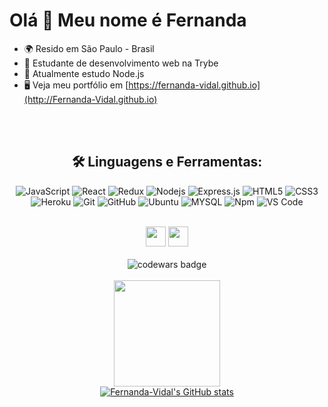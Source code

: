 Olá 👋 Meu nome é Fernanda
===============================

* 🌍  Resido em São Paulo - Brasil
* 🚀  Estudante de desenvolvimento web na Trybe
* 🌱  Atualmente estudo Node.js
* 🖥️  Veja meu portfólio em [https://fernanda-vidal.github.io](http://Fernanda-Vidal.github.io)
<br/>
<br/>


<!--## 🛠️ Linguagens e Ferramentas: -->

<div align="center">
<h2>🛠️ Linguagens e Ferramentas:</h2>


![JavaScript](https://img.shields.io/badge/-JavaScript-black?style=flat-square&logo=javascript)
![React](https://img.shields.io/badge/-React-black?style=flat-square&logo=react)
![Redux](https://img.shields.io/badge/-Redux-black?style=flat-square&logo=Redux&logoColor=purple)
![Nodejs](https://img.shields.io/badge/-Nodejs-black?style=flat-square&logo=Node.js)
![Express.js](https://img.shields.io/badge/-Express-black?style=flat-square&logo=expressjs)
![HTML5](https://img.shields.io/badge/-HTML5-black?style=flat-square&logo=html5&logoColor=orange)
![CSS3](https://img.shields.io/badge/-CSS3-black?style=flat-square&logo=css3&logoColor=blue)
![Heroku](https://img.shields.io/badge/-Heroku-black?style=flat-square&logo=heroku&logoColor=C295BE)
![Git](https://img.shields.io/badge/-Git-black?style=flat-square&logo=git)
![GitHub](https://img.shields.io/badge/-GitHub-black?style=flat-square&logo=github)
![Ubuntu](https://img.shields.io/badge/-Ubuntu-black?style=flat-square&logo=ubuntu)
![MYSQL](https://img.shields.io/badge/MySQL-00000F?style=flat-square&logo=mysql&logoColor=white)
![Npm](https://img.shields.io/badge/-npm-black?style=flat-square&logo=npm)
![VS Code](http://img.shields.io/badge/-VS%20Code-black?style=flat-square&logo=visual-studio-code&logoColor=blue)
</div>

<!-- ### Skills -->
<!--
<div style="display: inline_block" align="center"><br>
  <img align="center" alt="Linux" height="30" width="40" src="https://cdn.jsdelivr.net/gh/devicons/devicon/icons/linux/linux-original.svg" />
  <img align="center" alt="JS" height="30" width="40" src="https://raw.githubusercontent.com/devicons/devicon/master/icons/javascript/javascript-plain.svg"   />
  <img align="center" alt="HTML" height="30" width="40" src="https://cdn.jsdelivr.net/gh/devicons/devicon/icons/html5/html5-original-wordmark.svg" />
  <img align="center" alt="VSCode" height="30" width="40" src="https://cdn.jsdelivr.net/gh/devicons/devicon/icons/vscode/vscode-original.svg" />
  <img align="center" alt="bash" height="30" width="40" src="https://cdn.jsdelivr.net/gh/devicons/devicon/icons/bash/bash-original.svg" />
  <img align="center" alt="CSS" height="30" width="40" src="https://cdn.jsdelivr.net/gh/devicons/devicon/icons/css3/css3-original.svg" />
  <img align="center" alt="GIT" height="30" width="40" src="https://cdn.jsdelivr.net/gh/devicons/devicon/icons/git/git-plain.svg" />
  <img align="center" alt="ESLint" height="30" width="40" src="https://cdn.jsdelivr.net/gh/devicons/devicon/icons/eslint/eslint-original.svg" />
  <img align="center" alt="React" height="30" width="40" src="https://cdn.jsdelivr.net/gh/devicons/devicon/icons/react/react-original.svg" />
  <img align="center" alt="redux" height="30" width="40" src="https://cdn.jsdelivr.net/gh/devicons/devicon/icons/redux/redux-original.svg" />
  <img align="center" alt="npm" height="30" width="40" src="https://cdn.jsdelivr.net/gh/devicons/devicon/icons/npm/npm-original-wordmark.svg" />
  <img align="center" alt="Jest" height="30" width="40" src="https://cdn.jsdelivr.net/gh/devicons/devicon/icons/jest/jest-plain.svg" />
<!--  <img align="center" alt="TypeScript" height="30" width="40" src="https://cdn.jsdelivr.net/gh/devicons/devicon/icons/typescript/typescript-original.svg" />
  <img align="center" alt="tailwind" height="30" width="40" src="https://cdn.jsdelivr.net/gh/devicons/devicon/icons/tailwindcss/tailwindcss-plain.svg" />
  <img align="center" alt="materialUi" height="30" width="40" src="https://cdn.jsdelivr.net/gh/devicons/devicon/icons/materialui/materialui-original.svg" />
  <img align="center" alt="docker" height="30" width="40" src="https://cdn.jsdelivr.net/gh/devicons/devicon/icons/docker/docker-original-wordmark.svg" />
</div>
-->

<!-- ### Socials -->

<div style="display: inline_block" align="center"><br>
<a href="https://www.github.com/Fernanda-Vidal" target="_blank" rel="noreferrer"><img src="https://raw.githubusercontent.com/danielcranney/readme-generator/main/public/icons/socials/github-dark.svg" width="32" height="32" /></a> <a href="https://www.linkedin.com/in/fernanda-vidal-de-jesus/" target="_blank" rel="noreferrer"><img src="https://raw.githubusercontent.com/danielcranney/readme-generator/main/public/icons/socials/linkedin.svg" width="32" height="32" /></a>
</div>

<!-- ### Badges -->
<br/> 
 <div align="center">
  <img align="center" src="https://www.codewars.com/users/Fernanda-Vidal/badges/large" alt="codewars badge" />
</div>
<br/>


<!-- <b>My GitHub Stats</b> -->
<!-- <a href="http://www.github.com/Fernanda-Vidal"><img src="https://github-readme-streak-stats.herokuapp.com/?user=Fernanda-Vidal&stroke=ffffff&background=171717&ring=14b8a6&fire=14b8a6&currStreakNum=ffffff&currStreakLabel=14b8a6&sideNums=ffffff&sideLabels=ffffff&dates=ffffff&hide_border=true" /></a></div> -->

<!-- <a href="http://www.github.com/Fernanda-Vidal"><img src="https://activity-graph.herokuapp.com/graph?username=Fernanda-Vidal&bg_color=171717&color=ffffff&line=a855f7&point=ffffff&area_color=171717&area=true&hide_border=true&custom_title=GitHub%20Commits%20Graph" alt="GitHub Commits Graph" /></a> -->

<div align="center">
  <img height="170em" src="https://github-readme-stats.vercel.app/api/top-langs/?username=Fernanda-Vidal&layout=compact&langs_count=7&theme=dark&hide_border=true"/>
  </div>
  <div width="100%" align="center">
<a href="http://www.github.com/Fernanda-Vidal"><img src="https://github-readme-stats.vercel.app/api?username=Fernanda-Vidal&show_icons=true&hide=stars,issues,contribs&count_private=true&title_color=14b8a6&text_color=ffffff&icon_color=a855f7&bg_color=171717&hide_border=true&show_icons=true" alt="Fernanda-Vidal's GitHub stats" /></a>
